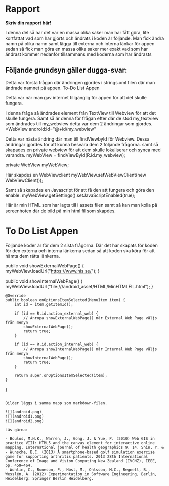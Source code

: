 
# Rapport

**Skriv din rapport här!**

I denna del så har det var en massa olika saker man har fått göra, lite kortfattat vad som har gjorts och ändrats i koden är följande. 
Man fick ändra namn på olika namn samt lägga till externa och interna länkar för appen sedan så fick man göra en massa olika saker mer exakt vad som har ändrast kommer nedanför tillsammans med koderna som har ändrasts 

## Följande grundsyn gäller dugga-svar:
Detta var första frågan där ändringen gjordes i strings.xml filen där man ändrade namnet på appen. 
<string name="app_name">To-Do List Appen</string>

Detta var när man gav internet tillgänglig för appen för att det skulle fungera. 
  <uses-permission android:name="android.permission.INTERNET" />

I denna fråga så ändrades element från TextView till Webview för att det skulle fungera. Samt så är denna för frågan efter där de stod my_textview som ändrades till
my_webview detta var dem 2 ändringar som gjordes. 
<WebView
android:id="@+id/my_webview"


Detta var nästa ändring där man till findViewbyId för Webview. Dessa ändringar gjordes för att kunna besvara dem 2 följande frågorna. samt så skapades en private 
webview för att dem skulle lokaliserar och synca med varandra.
myWebView = findViewById(R.id.my_webview);

private WebView myWebView;

Här skapdes en WebViewclient
myWebView.setWebViewClient(new WebViewClient());

Samt så skapades en Javascript för att få den att fungera och göra den enable.
myWebView.getSettings().setJavaScriptEnabled(true);

Här är min HTML som har lagts till i assets filen samt så kan man kolla på screenhoten där de bild på min html fil som skapdes. 
<!DOCTYPE html>
<html lang="en">
<head>
    <meta charset="UTF-8">
    <meta http-equiv="X-UA-Compatible" content="IE=edge">
    <meta name="viewport" content="width=device-width, initial-scale=1.0">
    <title>Min HTML Fil</title>
</head>
<body>
    <h1>To Do List Appen</h1>
</body>
</html>

Följande koder är för dem 2 sista frågorna. Där det har skapats för koden för den externa och interna länkerna sedan så att koden ska köra för 
att hämta dem rätta länkerna.

public void showExternalWebPage() {
myWebView.loadUrl("https://www.his.se/");
}

public void showInternalWebPage() {
myWebView.loadUrl("file:///android_asset/HTML/MinHTMLFIL.html");
}

    @Override
    public boolean onOptionsItemSelected(MenuItem item) {
        int id = item.getItemId();

        if (id == R.id.action_external_web) {
            // Anropa showExternalWebPage() när External Web Page väljs från menyn
            showExternalWebPage();
            return true;
        }

        if (id == R.id.action_internal_web) {
            // Anropa showInternalWebPage() när Internal Web Page väljs från menyn
            showInternalWebPage();
            return true;
        }

        return super.onOptionsItemSelected(item);
    }
}


```

Bilder läggs i samma mapp som markdown-filen.

![](android.png)
![](android1.png)
![](android2.png)

Läs gärna:

- Boulos, M.N.K., Warren, J., Gong, J. & Yue, P. (2010) Web GIS in practice VIII: HTML5 and the canvas element for interactive online mapping. International journal of health geographics 9, 14. Shin, Y. &
- Wunsche, B.C. (2013) A smartphone-based golf simulation exercise game for supporting arthritis patients. 2013 28th International Conference of Image and Vision Computing New Zealand (IVCNZ), IEEE, pp. 459–464.
- Wohlin, C., Runeson, P., Höst, M., Ohlsson, M.C., Regnell, B., Wesslén, A. (2012) Experimentation in Software Engineering, Berlin, Heidelberg: Springer Berlin Heidelberg.
